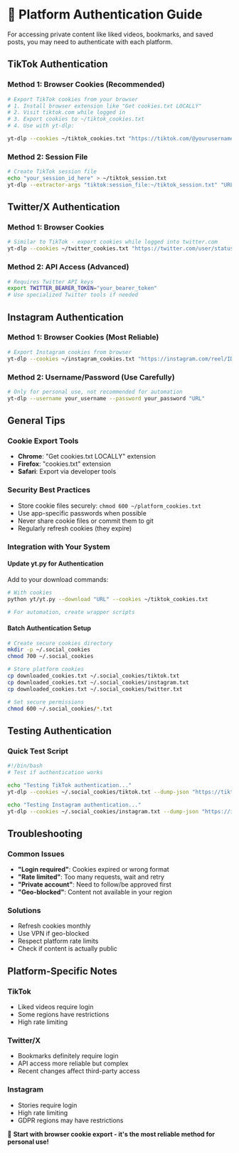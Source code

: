 # 🔐 Platform Authentication Guide

For accessing private content like liked videos, bookmarks, and saved posts, you may need to authenticate with each platform.

## TikTok Authentication

### Method 1: Browser Cookies (Recommended)
```bash
# Export TikTok cookies from your browser
# 1. Install browser extension like "Get cookies.txt LOCALLY" 
# 2. Visit tiktok.com while logged in
# 3. Export cookies to ~/tiktok_cookies.txt
# 4. Use with yt-dlp:

yt-dlp --cookies ~/tiktok_cookies.txt "https://tiktok.com/@yourusername/video/ID"
```

### Method 2: Session File
```bash
# Create TikTok session file
echo "your_session_id_here" > ~/tiktok_session.txt
yt-dlp --extractor-args "tiktok:session_file:~/tiktok_session.txt" "URL"
```

## Twitter/X Authentication

### Method 1: Browser Cookies
```bash
# Similar to TikTok - export cookies while logged into twitter.com
yt-dlp --cookies ~/twitter_cookies.txt "https://twitter.com/user/status/ID"
```

### Method 2: API Access (Advanced)
```bash
# Requires Twitter API keys
export TWITTER_BEARER_TOKEN="your_bearer_token"
# Use specialized Twitter tools if needed
```

## Instagram Authentication

### Method 1: Browser Cookies (Most Reliable)
```bash
# Export Instagram cookies from browser
yt-dlp --cookies ~/instagram_cookies.txt "https://instagram.com/reel/ID"
```

### Method 2: Username/Password (Use Carefully)
```bash
# Only for personal use, not recommended for automation
yt-dlp --username your_username --password your_password "URL"
```

## General Tips

### Cookie Export Tools
- **Chrome**: "Get cookies.txt LOCALLY" extension
- **Firefox**: "cookies.txt" extension  
- **Safari**: Export via developer tools

### Security Best Practices
- Store cookie files securely: `chmod 600 ~/platform_cookies.txt`
- Use app-specific passwords when possible
- Never share cookie files or commit them to git
- Regularly refresh cookies (they expire)

### Integration with Your System

#### Update yt.py for Authentication
Add to your download commands:
```bash
# With cookies
python yt/yt.py --download "URL" --cookies ~/tiktok_cookies.txt

# For automation, create wrapper scripts
```

#### Batch Authentication Setup
```bash
# Create secure cookies directory
mkdir -p ~/.social_cookies
chmod 700 ~/.social_cookies

# Store platform cookies
cp downloaded_cookies.txt ~/.social_cookies/tiktok.txt
cp downloaded_cookies.txt ~/.social_cookies/instagram.txt
cp downloaded_cookies.txt ~/.social_cookies/twitter.txt

# Set secure permissions
chmod 600 ~/.social_cookies/*.txt
```

## Testing Authentication

### Quick Test Script
```bash
#!/bin/bash
# Test if authentication works

echo "Testing TikTok authentication..."
yt-dlp --cookies ~/.social_cookies/tiktok.txt --dump-json "https://tiktok.com/@your_username" | head -5

echo "Testing Instagram authentication..."  
yt-dlp --cookies ~/.social_cookies/instagram.txt --dump-json "https://instagram.com/your_username" | head -5
```

## Troubleshooting

### Common Issues
- **"Login required"**: Cookies expired or wrong format
- **"Rate limited"**: Too many requests, wait and retry
- **"Private account"**: Need to follow/be approved first
- **"Geo-blocked"**: Content not available in your region

### Solutions
- Refresh cookies monthly
- Use VPN if geo-blocked
- Respect platform rate limits
- Check if content is actually public

## Platform-Specific Notes

### TikTok
- Liked videos require login
- Some regions have restrictions
- High rate limiting

### Twitter/X  
- Bookmarks definitely require login
- API access more reliable but complex
- Recent changes affect third-party access

### Instagram
- Stories require login
- High rate limiting
- GDPR regions may have restrictions

🎯 **Start with browser cookie export - it's the most reliable method for personal use!**